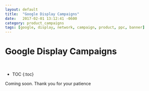 ```yaml
---
layout: default
title:  "Google Display Campaigns"
date:   2017-02-01 13:12:41 -0600
category: product_campaigns
tags: [google, display, network, campaign, product, ppc, banner]
---
```


# Google Display Campaigns
<br/>

* TOC
{:toc}

Coming soon. Thank you for your patience